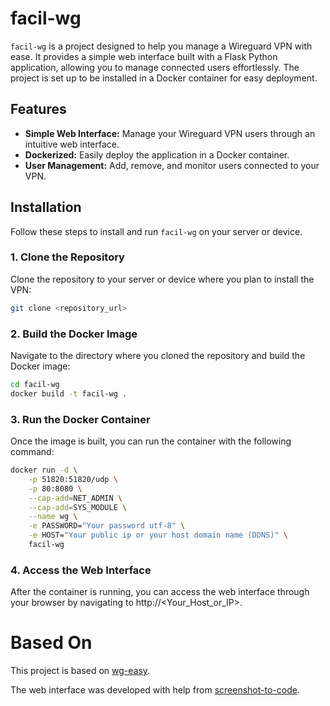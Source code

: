 # facil-wg

`facil-wg` is a project designed to help you manage a Wireguard VPN with ease. It provides a simple web interface built with a Flask Python application, allowing you to manage connected users effortlessly. The project is set up to be installed in a Docker container for easy deployment.

## Features

- **Simple Web Interface:** Manage your Wireguard VPN users through an intuitive web interface.
- **Dockerized:** Easily deploy the application in a Docker container.
- **User Management:** Add, remove, and monitor users connected to your VPN.

## Installation

Follow these steps to install and run `facil-wg` on your server or device.

### 1. Clone the Repository

Clone the repository to your server or device where you plan to install the VPN:

```bash
git clone <repository_url>
```

### 2. Build the Docker Image
Navigate to the directory where you cloned the repository and build the Docker image:

```bash
cd facil-wg
docker build -t facil-wg .
```

### 3. Run the Docker Container
Once the image is built, you can run the container with the following command:

```bash
docker run -d \
    -p 51820:51820/udp \
    -p 80:8080 \
    --cap-add=NET_ADMIN \
    --cap-add=SYS_MODULE \
    --name wg \
    -e PASSWORD="Your password utf-8" \
    -e HOST="Your public ip or your host domain name (DDNS)" \
    facil-wg

```
### 4. Access the Web Interface
After the container is running, you can access the web interface through your browser by navigating to http://<Your_Host_or_IP>.

# Based On
This project is based on [wg-easy](https://github.com/wg-easy/wg-easy).

The web interface was developed with help from [screenshot-to-code](https://github.com/abi/screenshot-to-code).